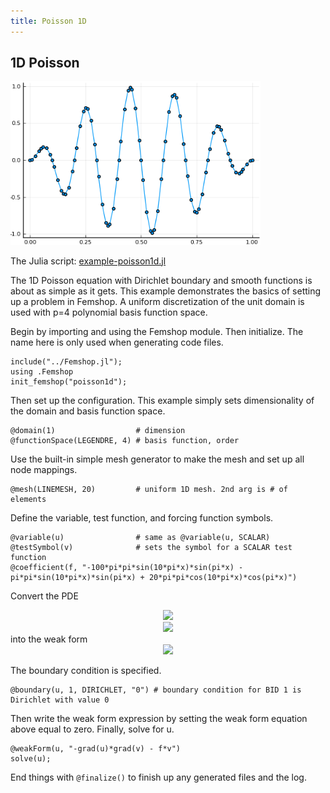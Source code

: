 ```yaml
---
title: Poisson 1D
---
```


## 1D Poisson

<img src="images/poisson1d.png" alt="poisson1d" width="400">

The Julia script: <a href="https://github.com/paralab/femshop/blob/master/src/examples/example-poisson1d.jl">example-poisson1d.jl</a>

The 1D Poisson equation with Dirichlet boundary and smooth functions is about as simple as it gets. This example demonstrates the basics of setting up a problem in Femshop. A uniform discretization of the unit domain is used with p=4 polynomial basis function space.

Begin by importing and using the Femshop module. Then initialize. The name here is only used when generating code files.
```
include("../Femshop.jl");
using .Femshop
init_femshop("poisson1d");
```
Then set up the configuration. This example simply sets dimensionality of the domain and basis function space.
```
@domain(1)                  # dimension
@functionSpace(LEGENDRE, 4) # basis function, order
```
Use the built-in simple mesh generator to make the mesh and set up all node mappings.
```
@mesh(LINEMESH, 20)         # uniform 1D mesh. 2nd arg is # of elements
```
Define the variable, test function, and forcing function symbols.
```
@variable(u)                # same as @variable(u, SCALAR)
@testSymbol(v)              # sets the symbol for a SCALAR test function
@coefficient(f, "-100*pi*pi*sin(10*pi*x)*sin(pi*x) - pi*pi*sin(10*pi*x)*sin(pi*x) + 20*pi*pi*cos(10*pi*x)*cos(pi*x)")
```
Convert the PDE
<div align="center"><img src="https://render.githubusercontent.com/render/math?math=\Delta%20u=f(x)"> </div>
<div align="center"><img src="https://render.githubusercontent.com/render/math?math=u(0)=u(1)=0"> </div>
into the weak form
<div align="center"><img src="https://render.githubusercontent.com/render/math?math=-(\nabla%20u,\nabla%20v)=(f,v)"> </div>

The boundary condition is specified.
```
@boundary(u, 1, DIRICHLET, "0") # boundary condition for BID 1 is Dirichlet with value 0
```
Then write the weak form expression by setting the weak form equation above equal to zero. Finally, solve for u.
```
@weakForm(u, "-grad(u)*grad(v) - f*v")
solve(u);
```
End things with `@finalize()` to finish up any generated files and the log.